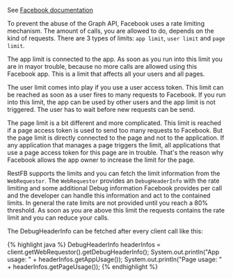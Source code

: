 See <a target="_blank" href="https://developers.facebook.com/docs/graph-api/advanced/rate-limiting" class="label label-primary">Facebook documentation</a>

To prevent the abuse of the Graph API, Facebook uses a rate limiting mechanism. 
The amount of calls, you are allowed to do, depends on the kind of requests. There 
are 3 types of limits: `app limit`, `user limit` and `page limit`.

The app limit is connected to the app. As soon as you run into this limit you are in
mayor trouble, because no more calls are allowed using this Facebook app. This is a limit
that affects all your users and all pages.
	
The user limit comes into play if you use a user access token. This limit can
be reached as soon as a user fires to many requests to Facebook. If you run into this limit, the app can be used 
by other users and the app limit is not triggered. The user has to wait before new requests can be send.

The page limit is a bit different and more complicated. This limit is reached if a page access token is used to
send too many requests to Facebook. But the page limit is directly connected to the page and not to the application.
If any application that manages a page triggers the limit, all applications that use a page access token for this page
are in trouble. That's the reason why Facebook allows the app owner to increase the limit for the page.

RestFB supports the limits and you can fetch the limit information from the `WebRequestor`. The `WebRequestor` provides
an `DebugHeaderInfo` with the rate limiting and some additional Debug information Facebook provides per call and
the developer can handle this information and act to the contained limits. 
In general the rate limits are not provided until you reach a 80% threshold. As soon as you are above this limit the
requests contains the rate limit and you can reduce your calls.

The DebugHeaderInfo can be fetched after every client call like this:

{% highlight java %}
DebugHeaderInfo headerInfos = client.getWebRequestor().getDebugHeaderInfo();
System.out.println("App usage: " + headerInfos.getAppUsage());
System.out.println("Page usage: " + headerInfos.getPageUsage());
{% endhighlight %}